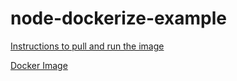 # node-dockerize-example

[Instructions to pull and run the image](dockerhub_pull.png)

[Docker Image](https://hub.docker.com/r/sawebb/node-image-example)

